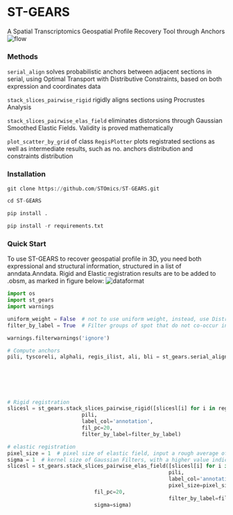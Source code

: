 # ST-GEARS
A Spatial Transcriptomics Geospatial Profile Recovery Tool through Anchors
![flow](https://github.com/STOmics/ST-GEARS/assets/96898334/6785a509-8b57-43f5-ba19-162ecad7ed1b)

### Methods
`serial_align` solves  probabilistic anchors between adjacent sections in serial, using Optimal Transport with Distributive Constraints, based on both expression and coordinates data

`stack_slices_pairwise_rigid` rigidly aligns sections using Procrustes Analysis

`stack_slices_pairwise_elas_field` eliminates distorsions through Gaussian Smoothed Elastic Fields. Validity is proved mathematically

`plot_scatter_by_grid` of class `RegisPlotter` plots registrated sections as well as intermediate results, such as no. anchors distribution and constraints distribution

### Installation
```python
git clone https://github.com/STOmics/ST-GEARS.git

cd ST-GEARS

pip install .

pip install -r requirements.txt
```

### Quick Start
To use ST-GEARS to recover geospatial profile in 3D, you need both expressional and structural information, structured in a list of anndata.Anndata.  Rigid and Elastic registration results are to be added to .obsm, as marked in figure below:
![dataformat](https://github.com/STOmics/ST-GEARS/assets/96898334/be1e121d-e7a5-49db-9b7c-bdd863ba0bc7)


```python
import os
import st_gears
import warnings

uniform_weight = False  # not to use uniform weight, instead, use Distributive Constraints
filter_by_label = True  # Filter groups of spot that do not co-occur in two sections when computing anchors

warnings.filterwarnings('ignore')

# Compute anchors
pili, tyscoreli, alphali, regis_ilist, ali, bli = st_gears.serial_align(slicesl, anncell_cid, label_col='annotation',
                                                                        start_i=0, end_i=len(slicesl)-1,
                                                                        tune_alpha_li=[0.8, 0.2, 0.05, 0.013],
                                                                        numItermax=150,
                                                                        uniform_weight=uniform_weight,
                                                                        filter_by_label=filter_by_label,
                                                                        verbose=True)
# Rigid registration
slicesl = st_gears.stack_slices_pairwise_rigid([slicesl[i] for i in regis_ilist],
						pili,
						label_col='annotation',
						fil_pc=20,
						filter_by_label=filter_by_label)

# elastic registration
pixel_size = 1  # pixel size of elastic field, input a rough average of spots distance here
sigma = 1  # kernel size of Gaussian Filters, with a higher value indicating a smoother elastic field
slicesl = st_gears.stack_slices_pairwise_elas_field([slicesl[i] for i in regis_ilist],
                                                    pili,
                                                    label_col='annotation',
                                                    pixel_size=pixel_size,
						    fil_pc=20,
                                                    filter_by_label=filter_by_label,
						    sigma=sigma)
```

